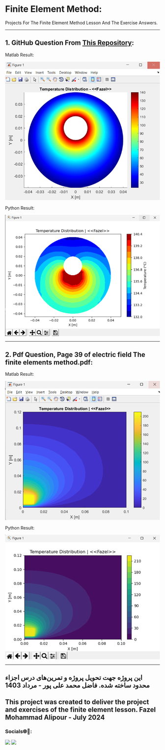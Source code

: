 # Finite Element Method:
Projects For The Finite Element Method Lesson And The Exercise Answers.

---


 ## 1. GitHub Question From [This Repository](https://github.com/Samson-Mano/2D_Heat_transfer?tab=readme-ov-file#example-3):
Matlab Result:

![Final Result](Matlab%20Final%20Result%20For%20GitHub%20update.png "Matlab")

Python Result:

![Final Result](Python%20Final%20Result%20For%20GitHub.png "Python")

-----------------
    
## 2. Pdf Question, Page 39 of electric field The finite elements method.pdf:
Matlab Result:

![Final Result](Matlab%20Final%20Result%20For%20Pdf.png "Matlab")

Python Result:

![Final Result](Python%20Final%20Result%20For%20Pdf.png "Python")

----

این پروژه جهت تحویل پروژه و تمرین‌های درس اجزاء محدود ساخته شده.
فاضل محمد علی پور - مرداد 1403
-

This project was created to deliver the project and exercises of the finite element lesson.
Fazel Mohammad Alipour - July 2024
-

### Socials🌐🔗:
[![](https://img.shields.io/badge/LinkedIn-0077B5?style=for-the-badge&logo=linkedin&logoColor=white)](https://www.linkedin.com/in/fazel-mohammad-ali-pour/) [![](https://img.shields.io/badge/GitHub-100000?style=for-the-badge&logo=github&logoColor=white)](https://github.com/EmadYaY)

